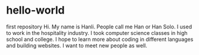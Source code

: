 # hello-world
first repository
Hi. My name is Hanli. People call me Han or Han Solo. I used to work in the hospitality industry. I took computer science classes in high school and college. I hope to learn more about coding in different languages and building websites. I want to meet new people as well.
